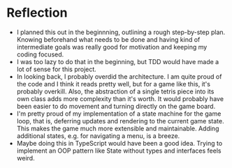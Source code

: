# Reflection

* I planned this out in the beginnning, outlining a rough step-by-step plan. Knowing beforehand what needs to be done and having kind of intermediate goals was really good for motivation and keeping my coding focused.
* I was too lazy to do that in the beginning, but TDD would have made a lot of sense for this project.
* In looking back, I probably overdid the architecture. I am quite proud of the code and I think it reads pretty well, but for a game like this, it's probably overkill. Also, the abstraction of a single tetris piece into its own class adds more complexity than it's worth. It would probably have been easier to do movement and turning directly on the game board.
* I'm pretty proud of my implementation of a state machine for the game loop, that is, deferring updates and rendering to the current game state. This makes the game much more extensible and maintainable. Adding additional states, e.g. for navigating a menu, is a breeze.
* Maybe doing this in TypeScript would have been a good idea. Trying to implement an OOP pattern like State without types and interfaces feels weird.
